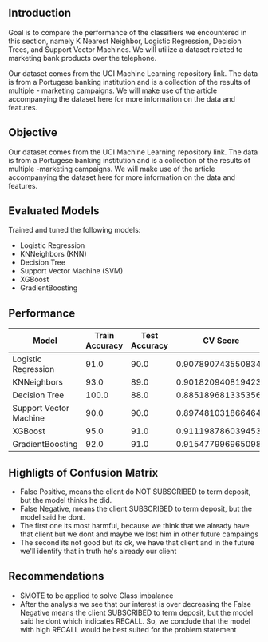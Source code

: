 ## Introduction

Goal is to compare the performance of the classifiers we encountered in this section, namely K Nearest Neighbor, Logistic Regression, Decision Trees, and Support Vector Machines. We will utilize a dataset related to marketing bank products over the telephone.

Our dataset comes from the UCI Machine Learning repository link. The data is from a Portugese banking institution and is a collection of the results of multiple - marketing campaigns. We will make use of the article accompanying the dataset here for more information on the data and features.
 
## Objective
Our dataset comes from the UCI Machine Learning repository link. The data is from a Portugese banking institution and is a collection of the results of multiple -marketing campaigns. We will make use of the article accompanying the dataset here for more information on the data and features.
 
## Evaluated Models
Trained and tuned the following models:
 
- Logistic Regression
- KNNeighbors (KNN) 
- Decision Tree
- Support Vector Machine (SVM)
- XGBoost
- GradientBoosting
 
## Performance
 
| Model                        | Train Accuracy | Test Accuracy | CV Score            | 
|------------------------------|----------------|---------------|---------------------|
| Logistic Regression          | 91.0           | 90.0          | 0.9078907435508347  |
| KNNeighbors                  | 93.0           | 89.0          | 0.9018209408194233  |
| Decision Tree                | 100.0          | 88.0          | 0.8851896813353566  |
| Support Vector Machine       | 90.0           | 90.0          | 0.897481031866464   |
| XGBoost                      | 95.0           | 91.0          | 0.9111987860394537  |
| GradientBoosting             | 92.0           | 91.0          | 0.9154779969650987  |

## Highligts of Confusion Matrix

- False Positive, means the client do NOT SUBSCRIBED to term deposit, but the model thinks he did.
- False Negative, means the client SUBSCRIBED to term deposit, but the model said he dont.
- The first one its most harmful, because we think that we already have that client but we dont and maybe we lost him in other future campaings
- The second its not good but its ok, we have that client and in the future we'll identify that in truth he's already our client

## Recommendations
- SMOTE to be applied to solve Class imbalance
- After the analysis we see that our interest is over decreasing the False Negative means the client SUBSCRIBED to term deposit, but the model said he dont which indicates RECALL. So, we conclude that the model with high RECALL would be best suited for the problem statement

